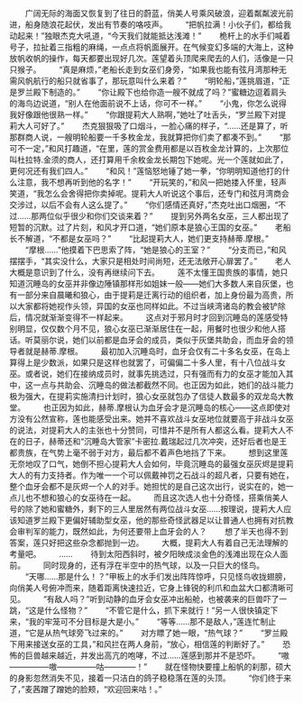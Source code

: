 　　广阔无际的海面又恢复到了往日的蔚蓝，俏美人号乘风破浪，迎着粼粼波光前进，船身随浪花起伏，发出有节奏的咯吱声。
　　“把帆拉满！小伙子们，都给我动起来！”独眼杰克大吼道，“今天我们就能抵达浅滩！”
　　桅杆上的水手们喊着号子，拉扯着三指粗的麻绳，一点点将帆面展开。在气候变幻多端的大海上，这种放帆收帆的操作，每天都要出现好几次。莲望着头顶爬来爬去的人们，活像是一只只猴子。
　　“真是麻烦，”老船长走到女巫们身旁，“如果我也能有弦月湾那种无需风帆航行的船只就省事了，那玩意叫什么来着？”
　　“明轮船，”莲挑眉道，“正是罗兰殿下制造的。”
　　“你让殿下也给你造一艘不就成了吗？”蜜糖边逗着肩头的海鸟边说道，“别人在他面前说不上话，你可不一样。”
　　“小鬼，你怎么说得我好像跟他很熟一样。”
　　“你跟提莉大人熟啊，”她吐了吐舌头，“罗兰殿下对提莉大人可好了。”
　　杰克狠狠吸了口烟斗，一脸心痛的样子，“……还是算了，听那群商人说，一艘明轮船要一千多枚金龙，我就算把你们卖了都凑不到。”
　　“那可不一定，”和风打趣道，“在里，莲的赏金费用都是以百枚金龙计算的，上次那位叫杜拉特.金须的商人，还打算用千余枚金龙长期包下她呢。光一个莲就如此了，更何况还有我们四人。”
　　“和风！”莲恼怒地锤了她一拳，“你明明知道他打的什么注意，我不想再听到他的名字！”
　　“开玩笑的，”和风一把她搂入怀里，轻声笑道，“我怎么会舍得把你卖掉呢。提莉大人听说这个事后，还专门和弦月湾商会交涉过，以后不会有人这么提了。”
　　“你们感情还真好，”杰克吐出口烟圈，“不过……那两位似乎很少和你们交谈来着？”
　　提到另外两名女巫，三人都出现了短暂的沉默。过了片刻，和风才开口道，“她们原本是狼心王国的女巫。”
　　老船长不解道，“不都是女巫吗？”
　　“比起提莉大人，她们更支持赫蒂.摩根。”
　　“摩根……”他摸着下巴思索了阵，“她是狼心的王室？”
　　“分支而已，”和风摆摆手，“其实没什么，大家只是相处时间尚短，还无法敞开心扉罢了。”
　　老人大概是意识到了什么，没有再继续问下去。
　　莲不太懂王国贵族的事情，她只知道沉睡岛的女巫并非像边陲镇那样形如姐妹一般——她们大多数人来自灰堡，也有一部分来自晨曦和狼心，由于提莉是迁离行动的组织者，加上身份最为高贵，所以大家都将她视作头领，异国的女巫也同样如此。不过当峡湾诸岛的教会被铲除后，情况就渐渐变得不一样起来。
　　这点对于邪月时才回到沉睡岛的莲感受特别明显，仅仅数个月不见，狼心女巫已渐渐居住在一起，用餐时也很少和他人搭话。听莫丽尔说，她们以前都是血牙会的成员，类似于灰堡共助会，而血牙会的领导者就是赫蒂.摩根。
　　最初加入沉睡岛时，血牙会仅有二十多名女巫，在岛上算得上是少数派，如果只是这样也就罢了，可偏偏二十多人里，有十八位战斗女巫。或者说，她们在接纳成员时，就事先挑选过，只有强而有力的女巫才能加入其中，这一点与共助会、沉睡岛的做法都截然不同。也正因为如此，她们的战斗能力极为强大，在提莉实施清扫计划时，狼心女巫就包办了信徒人数最多的双龙岛大教堂。
　　也正因为如此，赫蒂.摩根认为血牙会才是沉睡岛的核心——这点即使对方没有公然宣称，莲也能感受出来。她并不喜欢战斗女巫地位就要高于非战斗女巫的说法，对提莉大人的主张也十分赞同，可惜并不是所有人都这么看。提莉大人不在的日子，赫蒂还和“沉睡岛大管家”卡密拉.戴瑞起过几次冲突，还好后者也是王都贵族，在气势上毫不弱于对方，最后都不着声色地挡了下来。
　　想到这里莲无奈地叹了口气，她倒不担心提莉大人会如何，毕竟沉睡岛的最强女巫灰烬是提莉大人的有力支持者。作为唯一一个可以佩戴神罚之石战斗的超凡者，只要有她在，整个血牙会都不是灰烬一个人的对手。她担忧的是自己这次出行，说实在的，她一点儿也不想和狼心的女巫待在一起。
　　而且这次选人也十分奇怪，搭乘俏美人号的除了她和蜜糖外，剩下的三人里居然有两位战斗女巫……按理说，提莉大人应该知道罗兰殿下更偏好辅助型女巫，他的那些奇怪武器足以让普通人也拥有对抗教会审判军的能力，既然如此，为何还要带上血牙会的人？
　　想了半天也得不到答案，莲只好把这些杂念都抛到一边。
　　大概，提莉大人有着自己无法理解的考量吧。
　　……
　　待到太阳西斜时，被夕阳映成淡金色的浅滩出现在众人面前。
　　同时现身的，还有浮在半空中的热气球，以及一只巨大的怪鸟。
　　“天哪……那是什么！？”甲板上的水手们发出阵阵惊呼，只见怪鸟收拢翅膀，向俏美人号俯冲而来，随着距离快速拉近，它身上锋锐的利爪和血盆大口都清晰可见。
　　“有敌人吗？”听到动静的血牙会女巫冲出船舱，也被袭来的巨兽吓了一跳，“这是什么怪物？”
　　“不管它是什么，抓下来就行！”另一人很快镇定下来，“我的牢笼可不分目标是大是小。”
　　“等等……那不是敌人，”莲连忙制止道，“它是从热气球旁飞过来的。”
　　对方瞟了她一眼，“热气球？”
　　“罗兰殿下用来接送女巫的工具，”和风拦在两人身前，“放心，相信莲的判断好了。”
　　恐怖的巨兽越来越近，并发出高亢的咆哮，不过……莲感到那并不是恐吓。
　　“嗷—————嗷—————咕————！”
　　就在怪物快要撞上船帆的刹那，硕大的身影忽然消失不见，接着一只洁白的鸽子稳稳落在莲的头顶。
　　“你们终于来了，”麦茜蹭了蹭她的脸颊，“欢迎回来咕！。”
